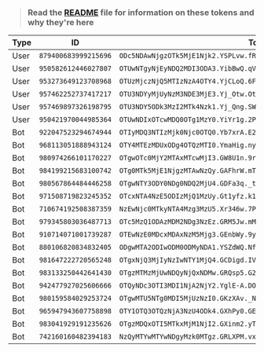 >### Read the [README](https://github.com/SammyWhamy/invalidate-tokens/blob/main/README.md) file for information on these tokens and why they're here

|Type|ID|Token|Date|Link
|----|--|-----|----|----
|User|`879400683999215696`|`ODc5NDAwNjgzOTk5MjE1Njk2.YSPLvw.fRGQrHAwcaKEsMzoTDYKIOWcTY4`                        |10/06/2022|[link](https://replit.com/@fAKEYASH/Token-Hoster-1?v=1#tokens.txt)
|User|`950582612446027807`|`OTUwNTgyNjEyNDQ2MDI3ODA3.YibBwQ.qVSZRN-aJLY5Fox4bNKvbFoO7k0`                        |10/06/2022|[link](https://replit.com/@fAKEYASH/Token-Joiner-3?v=1#tokens.txt)
|User|`953273649123708968`|`OTUzMjczNjQ5MTIzNzA4OTY4.YjCLoQ.6FoQU4JrGTUQoJ9XEDgHvQxl1Ek`                        |10/06/2022|[link](https://replit.com/@fAKEYASH/Token-Joiner-3?v=1#tokens.txt)
|User|`957462252737417217`|`OTU3NDYyMjUyNzM3NDE3MjE3.Yj_Otw.OtGqykJLXRHNXJO4khlsntg28gs`                        |10/06/2022|[link](https://replit.com/@fAKEYASH/Token-Joiner-3?v=1#tokens.txt)
|User|`957469897326198795`|`OTU3NDY5ODk3MzI2MTk4Nzk1.Yj_Qng.SWOhZOH5xwDNYDhuXaZbMpa4hcc`                        |10/06/2022|[link](https://replit.com/@fAKEYASH/Token-Joiner-3?v=1#tokens.txt)
|User|`950421970044985364`|`OTUwNDIxOTcwMDQ0OTg1MzY0.YiYr1g.2P8yNqSnzgvtON4pscpAvtJwoFQ`                        |10/06/2022|[link](https://replit.com/@fAKEYASH/Token-Joiner-3?v=1#tokens.txt)
|Bot|`922047523294674944`|`OTIyMDQ3NTIzMjk0Njc0OTQ0.Yb7xrA.E2HESebJbjl13x8mgKUsnfkJwDs`       |10/06/2022|[link](https://replit.com/@JAYPATEL74/nuke-bot?v=1#main.py)
|Bot|`968113051888943124`|`OTY4MTEzMDUxODg4OTQzMTI0.YmaHig.nyi7MstNpcntxuAX7PrJYvQR9Cs`           |10/06/2022|[link](https://replit.com/@JAYPATEL74/Hydrox-exe?v=1#config.json)
|Bot|`980974266101170227`|`OTgwOTc0MjY2MTAxMTcwMjI3.GW8U1n.9rXvhx_aWSjnnUmU2INm6w12inJR1jYaZ2rWJE`|10/06/2022|[link](https://replit.com/@BlxzeRBLX/Nuker#main.py)
|Bot|`984199215683100742`|`OTg0MTk5MjE1NjgzMTAwNzQy.GAFhrW.mTysU8Jy9loXSOAeYzQ5L7CE9iXgN7ZUD37nso`|10/06/2022|[link](https://replit.com/@templatesforyou/discordjs-bot?v=1#index.js)
|Bot|`980567864484446258`|`OTgwNTY3ODY0NDg0NDQ2MjU4.GDFa3q._tcbN3G4YoUwimWsEpfYt2uelQp8gDKW4Gnzcw`|10/06/2022|[link](https://replit.com/@999jaradwrld1/BotDashpro?v=1#index.js)
|Bot|`971508719823245352`|`OTcxNTA4NzE5ODIzMjQ1MzUy.Gt1yfz.k1_vdXwS6ZElwwPXRAO_fshNHMLEt_l8Iiz1ik`|10/06/2022|[link](https://replit.com/@999jaradwrld1/multi-purpose-bot?v=1#config.js)
|Bot|`710674192508387359`|`NzEwNjc0MTkyNTA4Mzg3MzU5.Xr346w.7PPGPWekA9Kq7b532X3Fn9J5gZQ`           |10/06/2022|[link](https://replit.com/@HatsuneMiku8/Discord-MusicBot?v=1#botconfig.js)
|Bot|`979345803036487713`|`OTc5MzQ1ODAzMDM2NDg3NzEz.GRM5Jw.mMDy0WWYsD6Rb5VXy7h2jWWIiPTunn1g_vNAOs`|10/06/2022|[link](https://replit.com/@DGOP123/DG-MUSIC-1?v=1#config.json)
|Bot|`910714071001739287`|`OTEwNzE0MDcxMDAxNzM5Mjg3.GEnbWy.9yAHWk-LtFc5h1f5_dQqorVSkGX3z9RhLlVO9A`|10/06/2022|[link](https://replit.com/@SubhanshuKumar2/Bot-with-Advanced-Dashboard#config.json)
|Bot|`880106820834832405`|`ODgwMTA2ODIwODM0ODMyNDA1.YSZdWQ.NfwZ3d94D80AKG-Zfxb8gt_1nvI           `|10/06/2022|Removed
|Bot|`981647222720565248`|`OTgxNjQ3MjIyNzIwNTY1MjQ4.GCDigd.IVOjaWOwJCwdkBHk7xKi8cfORIVF9iyNyv1RFU`|10/06/2022|[link](https://replit.com/@Raindominguez/lucie?v=1#config/config.json)
|Bot|`983133250442641430`|`OTgzMTMzMjUwNDQyNjQxNDMw.GRQsp5.G26x6l_Dn5RqpU8ocH0JiOd0sffT_X2lBBlw04`|10/06/2022|[link](https://replit.com/@LixLix2/Saturn-bot?v=1#config.json)
|Bot|`942477927025606666`|`OTQyNDc3OTI3MDI1NjA2NjY2.YglE-A.DOD1SlAxTa5MtftzuqKdO2jZSjg`           |10/06/2022|[link](https://replit.com/@The-real-Purple/Brotherhood-of-Steel?v=1#config.json)
|Bot|`980159584029253724`|`OTgwMTU5NTg0MDI5MjUzNzI0.GKzXAv._N58c3c04xx3Z7TtSwMyAixm_kTnluyyritc8Q`|10/06/2022|[link](https://replit.com/@aabdllhlSlHy)
|Bot|`965947943607758898`|`OTY1OTQ3OTQzNjA3NzU4ODk4.GXhPy0.GEtYRianS9jVnqUqyFDvQNbUh3aak_45wKkwXY`|10/06/2022|[link](https://replit.com/@ngyanng/disckk#config.json)
|Bot|`983041929191235626`|`OTgzMDQxOTI5MTkxMjM1NjI2.GXinm2.yT9hIeZ55x_z071nZN_1bRm7qjCz-gWdZH3EN8`|10/06/2022|N/A
|Bot|`742160160482394183`|`NzQyMTYwMTYwNDgyMzk0MTgz.GRLXPM.vxA5x8-3HKSzHpAlmzQopDFHr53q-JRNYPTMAI`|10/06/2022|[link](https://replit.com/@AghaMeti/MrPazoki#config/bot.js)
